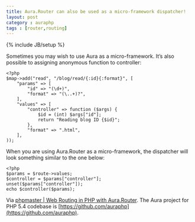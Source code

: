 ```yaml
---
title: Aura.Router can also be used as a micro-framework dispatcher!
layout: post
category : auraphp
tags : [router,routing]
---
```

{% include JB/setup %}

Sometimes you may wish to use Aura as a micro-framework. It’s also possible to assigning anonymous function to controller:

    <?php
    $map->add("read", "/blog/read/{:id}{:format}", [
        "params" => [
            "id" => "(\d+)",
            "format" => "(\..+)?",
        ],
        "values" => [
            "controller" => function ($args) {
                $id = (int) $args["id"];
                return "Reading blog ID {$id}";
            },
            "format" => ".html",
        ],
    ));
    
When you are using Aura.Router as a micro-framework, the dispatcher will look something similar to the one below:

    <?php
    $params = $route->values;
    $controller = $params["controller"];
    unset($params["controller"]);
    echo $controller($params);

Via [phpmaster | Web Routing in PHP with Aura.Router](http://phpmaster.com/web-routing-in-php-with-aura-router/). The Aura project for PHP 5.4 codebase is [https://github.com/auraphp](https://github.com/auraphp).
